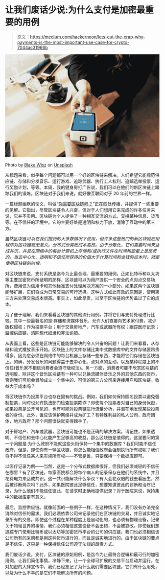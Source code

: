 # 让我们废话少说:为什么支付是加密最重要的用例

> 原文：<https://medium.com/hackernoon/lets-cut-the-crap-why-payments-is-the-most-important-use-case-for-crypto-7044ac31966b>

![](img/d2fd0b1ee2e69f6586468c32ae2941f8.png)

Photo by [Blake Wisz](https://unsplash.com/@blakewisz?utm_source=medium&utm_medium=referral) on [Unsplash](https://unsplash.com?utm_source=medium&utm_medium=referral)

从标题来看，似乎每个问题都可以用一个好的区块链来解决。人们希望它能规范供应链、存储和分发音乐、运行游戏、追踪武器、执行工人权利、追踪选举投票、运行奖励计划，等等。本周，我的健身房打广告说，我们可以在他们的新区块链上跟踪我们的锻炼。区块链对于我们来说，就好像互联网对于 20 年前的世界一样。

一篇标题幽默的论文，叫做“[你需要区块链吗？](https://eprint.iacr.org/2017/375.pdf)”正在四处传播，并提供了一些重要的见解。它指出，尽管区块链令人兴奋，但对于人们想用它来完成的许多任务来说，它并不实用。区块链为个人提供了一种相互交流的方式，交换某种信息、货币等。在不信任的环境中。它的主要好处是透明和权力下放，消除了互动中的第三方。

虽然区块链*可以在我们提到的大多数情况下使用，但许多这些热门的新区块链应用程序对区块链毫无意义。分布式分类账成本高昂。由于分散化，它们需要时间来达成共识，并且在网络中的每台计算机上存储和/或执行文件在时间和能量上是昂贵的。当去中心化、透明和不信任所获得的价值大于计算时间和金钱的成本时，就是使用区块链的时候。*

对区块链来说，支付系统是迄今为止最合理、最重要的用例。正如比特币和以太坊等主要加密货币所证明的那样，区块链可以为用户提供一个安全的点对点交易场所，费用仅为信用卡和其他标准支付处理解决方案的一小部分。如果这两个区块链能够扩展，它们将成为日常交易的可行选择。这种方式如此有效的原因是，使用第三方来处理交易成本很高。事实上，如此昂贵，以至于区块链的优势盖过了它的成本。

为了便于理解，我们来看看区块链的其他流行用例，并将它们与支付处理进行比较。其中一些最著名的是:存储和流媒体音乐，允许人们直接向艺术家付费，减少版权侵权；作为投票平台；用于交换房地产、汽车或武器所有权；跟踪医疗记录；监控供应链，清除现代奴隶和非法偷猎。

从表面上看，这些是区块链可能能够解决的令人兴奋的问题！让我们来看看，从存储和流式播放音乐开始。区块链上的文件存储比集中式数据库中的文件存储要昂贵得多，因为您必须在网络中的每台机器上存储一些东西，才能将它们存储在区块链上。的确，分发音乐的问题得益于去中心化、点对点的互动，以及某种程度上的不信任(音乐家不相信消费者会遵守版权法)。另一方面，消费者可能不欣赏区块链的透明度，除非这个音乐区块链有一种可以兑换流媒体音乐之外的其他东西的货币，否则我们可能会冒险成立一个集中的、可信的第三方公司来连接用户和区块链。收益大于成本吗？

将区块链作为投票平台也存在固有的挑战。例如，我们如何保持匿名投票以避免强制投票，同时也允许执法部门检查投票欺诈？即使每个投票者对自己的身份保密，如果投票是公开可见的，也有可能对投票链进行流量分析，并潜在地发现某些投票者的身份。此外，谁应该保护网络并成为矿工？有特殊利益的私人公司，政府团体，地方政府？那个问题很快就变得棘手了。

对于房地产、汽车或武器，区块链可能也不是正确的解决方案。请记住，如果透明、不信任和去中心化能产生足够高的收益，那么区块链是值得的。这里要问的第一个问题是:为什么政府不能就这些头衔保持一个集中的数据库？我们可能不信任政府。但是，即使你有一辆区块链，你怎么能相信政府会强制执行所有权呢？我们将不得不信任某人来实施所有权——不管是谁，只要保持一个数据库即可。

以医疗记录为例——当然，这是一个分布式数据库很好，但我们必须减轻的不信任在哪里？有了区块链，每家医院都会将每个病人的记录保存在他们的系统中，并且花费电力来达成共识。这一共识能解决什么争议？有人会花双倍的钱去看医生，然后被诊断两次吗？此外，如果医院彼此足够信任，想要知道彼此的诊断和治疗记录，为什么他们不能信任彼此，在请求时正确地提供记录？对于医院来说，保持集中的数据库更有意义。

最后，监控供应链。就像前面的一些例子一样，在这种情况下，我们没有办法完全消除对信任的需求。我们必须依靠公司来记录他们在区块链的交易，并且诚实地记录所有的交易。即使这个过程在某种程度上是自动化的，也必须有物理设备，记录关于物理世界的事情，我们必须相信这些设备不会出错，不会被篡改。即使我们想追踪专门使用比特币或以太坊等加密货币平台的公司的供应链，我们也必须相信该公司所有的采购都是用这种货币进行的，而且是诚实地进行的。由于区块链的要点是不信任，这只是一种保持信任公司遵守法规的昂贵方式。

我们废话少说。支付，区块链的原始用例，是迄今为止最符合逻辑和最可行的加密用例。让我们简化事情，冷静下来，让一个全球可扩展的交易平台启动并运行。在对加密的大肆宣传中，我们已经忘记了为什么我们需要区块链，它们有什么用处，以及为什么不幸的是它们不能解决所有的问题。